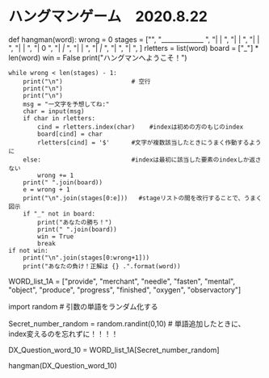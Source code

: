 # ハングマンゲーム　2020.8.22

def hangman(word):
    wrong = 0
    stages = ["",
              "_____________          ",
              "|           |          ",
              "|           |          ",
              "|           |          ",
              "|           |          ",
              "|           0          ",
              "|          _|_         ",
              "|           |          ",
              "|          _|_         ",
              "|                      ",
              "|                      ",
              ]
    rletters = list(word)
    board = ["_"] * len(word)
    win = False
    print("ハングマンへようこそ！")

    while wrong < len(stages) - 1:
        print("\n")                   # 空行
        print("\n")
        print("\n")
        msg = "一文字を予想してね:"
        char = input(msg)
        if char in rletters:
            cind = rletters.index(char)    #indexは初めの方のもじのindex
            board[cind] = char
            rletters[cind] = '$'      #文字が複数該当したときにうまく作動するように
        else:                         #indexは最初に該当した要素のindexしか返さない
            wrong += 1
        print(" ".join(board))
        e = wrong + 1
        print("\n".join(stages[0:e]))   #stageリストの間を改行することで、うまく図示
        if "_" not in board:
            print("あなたの勝ち！")
            print(" ".join(board))
            win = True
            break
    if not win:
        print("\n".join(stages[0:wrong+1]))
        print("あなたの負け！正解は {} .".format(word))


WORD_list_1A = ["provide", "merchant", "needle", "fasten", "mental", "object", "produce", "progress", "finished", "oxygen", "observactory"]

import random                                                            # 引数の単語をランダム化する

Secret_number_random = random.randint(0,10)                              # 単語追加したときに、index変えるのを忘れずに！！！！

DX_Question_word_10 = WORD_list_1A[Secret_number_random]

hangman(DX_Question_word_10)

